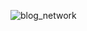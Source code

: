![blog_network](https://github.com/Scanf-s/CS_Book_Summary/assets/105439069/058e8878-6f0e-4260-a795-4794e3c7d090)
